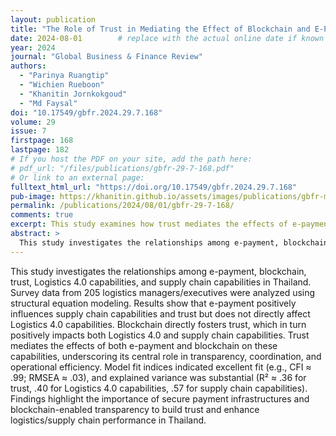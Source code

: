 ```yaml
---
layout: publication
title: "The Role of Trust in Mediating the Effect of Blockchain and E-Payment on Logistics 4.0 and Supply Chain Capabilities in Thailand"
date: 2024-08-01        # replace with the actual online date if known
year: 2024
journal: "Global Business & Finance Review"
authors:
  - "Parinya Ruangtip"
  - "Wichien Rueboon"
  - "Khanitin Jornkokgoud"
  - "Md Faysal"
doi: "10.17549/gbfr.2024.29.7.168"
volume: 29
issue: 7
firstpage: 168
lastpage: 182
# If you host the PDF on your site, add the path here:
# pdf_url: "/files/publications/gbfr-29-7-168.pdf"
# Or link to an external page:
fulltext_html_url: "https://doi.org/10.17549/gbfr.2024.29.7.168"
pub-image: https://khanitin.github.io/assets/images/publications/gbfr-model-168.png
permalink: /publications/2024/08/01/gbfr-29-7-168/
comments: true
excerpt: This study examines how trust mediates the effects of e-payment and blockchain on Logistics 4.0 and supply chain capabilities in Thailand, using a structural equation modeling approach with logistics managers and executives.
abstract: >
  This study investigates the relationships among e-payment, blockchain, trust, Logistics 4.0 capabilities, and supply chain capabilities in Thailand. Survey data from 205 logistics managers/executives were analyzed using structural equation modeling. Results show that e-payment positively influences supply chain capabilities and trust but does not directly affect Logistics 4.0 capabilities. Blockchain directly fosters trust, which in turn positively impacts both Logistics 4.0 and supply chain capabilities. Trust mediates the effects of both e-payment and blockchain on these capabilities, underscoring its central role in transparency, coordination, and operational efficiency. Model fit indices indicated excellent fit (e.g., CFI ≈ .99; RMSEA ≈ .03), and explained variance was substantial (R² ≈ .36 for trust, .40 for Logistics 4.0 capabilities, .57 for supply chain capabilities). Findings highlight the importance of secure payment infrastructures and blockchain-enabled transparency to build trust and enhance logistics/supply chain performance in Thailand.
---
```


This study investigates the relationships among e-payment, blockchain, trust, Logistics 4.0 capabilities, and supply chain capabilities in Thailand. Survey data from 205 logistics managers/executives were analyzed using structural equation modeling. Results show that e-payment positively influences supply chain capabilities and trust but does not directly affect Logistics 4.0 capabilities. Blockchain directly fosters trust, which in turn positively impacts both Logistics 4.0 and supply chain capabilities. Trust mediates the effects of both e-payment and blockchain on these capabilities, underscoring its central role in transparency, coordination, and operational efficiency. Model fit indices indicated excellent fit (e.g., CFI ≈ .99; RMSEA ≈ .03), and explained variance was substantial (R² ≈ .36 for trust, .40 for Logistics 4.0 capabilities, .57 for supply chain capabilities). Findings highlight the importance of secure payment infrastructures and blockchain-enabled transparency to build trust and enhance logistics/supply chain performance in Thailand.